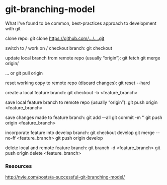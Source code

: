 # git-branching-model
What I've found to be common, best-practices approach to development with git

clone repo:
git clone <https://github.com/.../....git>

switch to / work on / checkout branch:
git checkout <branch>

update local branch from remote repo (usually “origin”):
git fetch
git merge origin/<branch>

... or
git pull origin <branch>

reset working copy to remote repo (discard changes):
git reset --hard

create a local feature branch:
git checkout -b <feature_branch> <branch>

save local feature branch to remote repo (usually “origin”):
git push origin <feature_branch>

save changes made to feature branch:
git add --all
git commit -m ‘<message>’
git push origin <feature_branch>

incorporate feature into develop branch:
git checkout develop
git merge --no-ff <feature_branch>
git push origin develop

delete local and remote feature branch:
git branch -d <feature_branch>
git push origin delete <feature_branch>


### Resources
http://nvie.com/posts/a-successful-git-branching-model/
